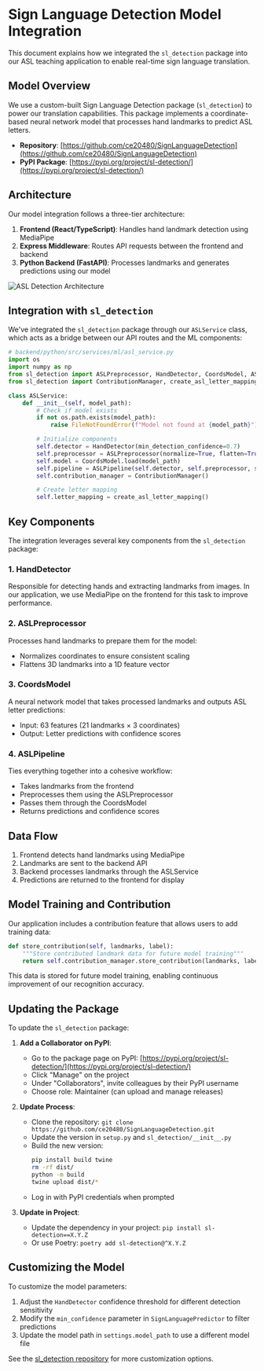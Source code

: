 # Sign Language Detection Model Integration

This document explains how we integrated the `sl_detection` package into our ASL teaching application to enable real-time sign language translation.

## Model Overview

We use a custom-built Sign Language Detection package (`sl_detection`) to power our translation capabilities. This package implements a coordinate-based neural network model that processes hand landmarks to predict ASL letters.

- **Repository**: [https://github.com/ce20480/SignLanguageDetection](https://github.com/ce20480/SignLanguageDetection)
- **PyPI Package**: [https://pypi.org/project/sl-detection/](https://pypi.org/project/sl-detection/)

## Architecture

Our model integration follows a three-tier architecture:

1. **Frontend (React/TypeScript)**: Handles hand landmark detection using MediaPipe
2. **Express Middleware**: Routes API requests between the frontend and backend
3. **Python Backend (FastAPI)**: Processes landmarks and generates predictions using our model

![ASL Detection Architecture](../assets/images/architecture.png)

## Integration with `sl_detection`

We've integrated the `sl_detection` package through our `ASLService` class, which acts as a bridge between our API routes and the ML components:

```python
# backend/python/src/services/ml/asl_service.py
import os
import numpy as np
from sl_detection import ASLPreprocessor, HandDetector, CoordsModel, ASLPipeline
from sl_detection import ContributionManager, create_asl_letter_mapping, get_letter_from_prediction

class ASLService:
    def __init__(self, model_path):
        # Check if model exists
        if not os.path.exists(model_path):
            raise FileNotFoundError(f"Model not found at {model_path}")

        # Initialize components
        self.detector = HandDetector(min_detection_confidence=0.7)
        self.preprocessor = ASLPreprocessor(normalize=True, flatten=True)
        self.model = CoordsModel.load(model_path)
        self.pipeline = ASLPipeline(self.detector, self.preprocessor, self.model)
        self.contribution_manager = ContributionManager()

        # Create letter mapping
        self.letter_mapping = create_asl_letter_mapping()
```

## Key Components

The integration leverages several key components from the `sl_detection` package:

### 1. HandDetector

Responsible for detecting hands and extracting landmarks from images. In our application, we use MediaPipe on the frontend for this task to improve performance.

### 2. ASLPreprocessor

Processes hand landmarks to prepare them for the model:

- Normalizes coordinates to ensure consistent scaling
- Flattens 3D landmarks into a 1D feature vector

### 3. CoordsModel

A neural network model that takes processed landmarks and outputs ASL letter predictions:

- Input: 63 features (21 landmarks × 3 coordinates)
- Output: Letter predictions with confidence scores

### 4. ASLPipeline

Ties everything together into a cohesive workflow:

- Takes landmarks from the frontend
- Preprocesses them using the ASLPreprocessor
- Passes them through the CoordsModel
- Returns predictions and confidence scores

## Data Flow

1. Frontend detects hand landmarks using MediaPipe
2. Landmarks are sent to the backend API
3. Backend processes landmarks through the ASLService
4. Predictions are returned to the frontend for display

## Model Training and Contribution

Our application includes a contribution feature that allows users to add training data:

```python
def store_contribution(self, landmarks, label):
    """Store contributed landmark data for future model training"""
    return self.contribution_manager.store_contribution(landmarks, label)
```

This data is stored for future model training, enabling continuous improvement of our recognition accuracy.

## Updating the Package

To update the `sl_detection` package:

1. **Add a Collaborator on PyPI**:

   - Go to the package page on PyPI: [https://pypi.org/project/sl-detection/](https://pypi.org/project/sl-detection/)
   - Click "Manage" on the project
   - Under "Collaborators", invite colleagues by their PyPI username
   - Choose role: Maintainer (can upload and manage releases)

2. **Update Process**:

   - Clone the repository: `git clone https://github.com/ce20480/SignLanguageDetection.git`
   - Update the version in `setup.py` and `sl_detection/__init__.py`
   - Build the new version:
     ```bash
     pip install build twine
     rm -rf dist/
     python -m build
     twine upload dist/*
     ```
   - Log in with PyPI credentials when prompted

3. **Update in Project**:
   - Update the dependency in your project: `pip install sl-detection==X.Y.Z`
   - Or use Poetry: `poetry add sl-detection@^X.Y.Z`

## Customizing the Model

To customize the model parameters:

1. Adjust the `HandDetector` confidence threshold for different detection sensitivity
2. Modify the `min_confidence` parameter in `SignLanguagePredictor` to filter predictions
3. Update the model path in `settings.model_path` to use a different model file

See the [sl_detection repository](https://github.com/ce20480/SignLanguageDetection) for more customization options.
